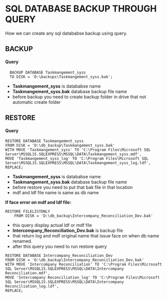 
# SQL DATABASE BACKUP THROUGH QUERY

How we can create any sql datababse backup using query.

## BACKUP

#### Query

```http
  BACKUP DATABASE Taskmangement_syss
  TO DISK = 'D:\backups\Taskmangement_syss.bak';
```
- **Taskmangement_syss** is datababse name
- **Taskmangement_syss.bak** database backup file name
- before backup you need to create backup folder in    drive that not automatic create folder


## RESTORE

#### Query

```http
RESTORE DATABASE Taskmangement_syss
FROM DISK = 'D:\db_backup\Taskmangement_syss.bak'
WITH MOVE 'Taskmangement_syss' TO 'C:\Program Files\Microsoft SQL Server\MSSQL15.SQLEXPRESS\MSSQL\DATA\Taskmangement_syss.mdf',
MOVE 'Taskmangement_syss_log' TO 'C:\Program Files\Microsoft SQL Server\MSSQL15.SQLEXPRESS\MSSQL\DATA\Taskmangement_syss_log.ldf',
REPLACE;
```
- **Taskmangement_syss** is datababse name
- **Taskmangement_syss.bak** database backup file name
- before restore you need to put that bak file in that location
- mdf and ldf file name is same as db name

**If face error on mdf and ldf file:**
```http
RESTORE FILELISTONLY 
    FROM DISK = 'D:\db_backup\Intercompany_Reconciliation_Dev.bak'
```

- this query display actual ldf or mdf file
- **Intercompany_Reconciliation_Dev.bak** is backup file
- that return log and mdf original name that issue face on when db name renamed.
- after this query you need to run restore query

```http
RESTORE DATABASE Intercompany_Reconciliation_Dev
FROM DISK = 'D:\db_backup\Intercompany_Reconciliation_Dev.bak'
WITH MOVE 'Intercompany Reconciliation' TO 'C:\Program Files\Microsoft SQL Server\MSSQL15.SQLEXPRESS\MSSQL\DATA\Intercompany Reconciliation.mdf',
MOVE 'Intercompany Reconciliation_log' TO 'C:\Program Files\Microsoft SQL Server\MSSQL15.SQLEXPRESS\MSSQL\DATA\Intercompany Reconciliation_log.ldf',
REPLACE;
```

